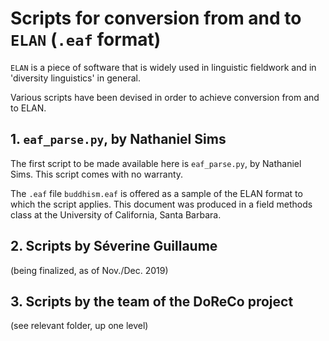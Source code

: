 Scripts for conversion from and to `ELAN` (`.eaf` format)
=============

`ELAN` is a piece of software that is widely used in linguistic fieldwork and in 'diversity linguistics' in general. 

Various scripts have been devised in order to achieve conversion from and to ELAN. 

## 1. `eaf_parse.py`, by Nathaniel Sims
The first script to be made available here is `eaf_parse.py`, by Nathaniel Sims. This script comes with no warranty. 

The  `.eaf` file `buddhism.eaf` is offered as a sample of the ELAN format to which the script applies. This document was produced in a field methods class at the University of California, Santa Barbara. 

## 2. Scripts by Séverine Guillaume

(being finalized, as of Nov./Dec. 2019)

## 3. Scripts by the team of the DoReCo project

(see relevant folder, up one level)




